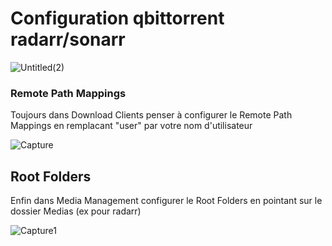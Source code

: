 # Configuration qbittorrent radarr/sonarr

![Untitled(2)](https://github.com/projetssd/ssdv2/assets/7422124/97e599c1-01d7-44f0-b562-7650f356cf4f)

### Remote Path Mappings

Toujours dans Download Clients penser à configurer le Remote Path Mappings en remplacant "user" par votre nom d'utilisateur

![Capture](https://github.com/projetssd/ssdv2/assets/7422124/b5217ecc-487a-4231-866f-315df2cb50ab)

## Root Folders

Enfin dans Media Management configurer le Root Folders en pointant sur le dossier Medias (ex pour radarr)

![Capture1](https://github.com/projetssd/ssdv2/assets/7422124/d226a4e3-c5fc-4faa-a82a-b9eef7425daa)


 